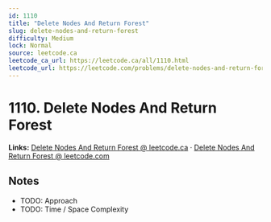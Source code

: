 ```yaml
--- 
id: 1110
title: "Delete Nodes And Return Forest"
slug: delete-nodes-and-return-forest
difficulty: Medium
lock: Normal
source: leetcode.ca
leetcode_ca_url: https://leetcode.ca/all/1110.html
leetcode_url: https://leetcode.com/problems/delete-nodes-and-return-forest/
---
```


# 1110. Delete Nodes And Return Forest

**Links:** [Delete Nodes And Return Forest @ leetcode.ca](https://leetcode.ca/all/1110.html) · [Delete Nodes And Return Forest @ leetcode.com](https://leetcode.com/problems/delete-nodes-and-return-forest/)

## Notes
- TODO: Approach
- TODO: Time / Space Complexity
